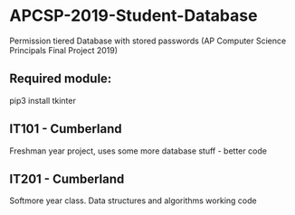 # APCSP-2019-Student-Database
Permission tiered Database with stored passwords (AP Computer Science Principals Final Project 2019)
## Required module:
pip3 install tkinter


## IT101 - Cumberland
Freshman year project, uses some more database stuff - better code

## IT201 - Cumberland
Softmore year class. Data structures and algorithms working code

